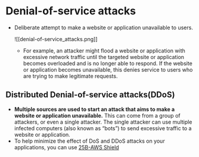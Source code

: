 # Denial-of-service attacks
- Deliberate attempt to make a website or application unavailable to users.

	![[denial-of-service_attacks.png]]

	- For example, an attacker might flood a website or application with excessive network traffic until the targeted website or application becomes overloaded and is no longer able to respond. If the website or application becomes unavailable, this denies service to users who are trying to make legitimate requests.


## Distributed Denial-of-service attacks(DDoS)
- **Multiple sources are used to start an attack that aims to make a website or application unavailable.** This can come from a group of attackers, or even a single attacker. The single attacker can use multiple infected computers (also known as “bots”) to send excessive traffic to a website or application.
- To help minimize the effect of DoS and DDoS attacks on your applications, you can use [25B-AWS Shield](25B-AWS%20Shield.md)
